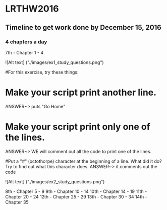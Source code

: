 # LRTHW2016

## Timeline to get work done by December 15, 2016
### 4 chapters a day

7th - Chapter 1 - 4

![Alt text] ("./images/ex1_study_questions.png")

#For this exercise, try these things:
# Make your script print another line.
ANSWER~> puts "Go Home"

# Make your script print only one of the lines.
ANSWER~> WE will comment out all the code to print one of the lines.

#Put a "#" (octothorpe) character at the beginning of a line. What did it do? Try to find out what this character does.
ANSWER~> it comments out the code


![Alt text] ("./images/ex2_study_questions.png")

8th - Chapter 5 - 9
9th - Chapter 10 - 14
10th - Chapter 14 - 19
11th - Chapter 20 - 24
12th - Chapter 25 - 29
13th - Chapter 30 - 34
14th - Chapter 35
